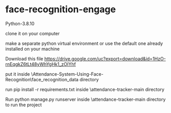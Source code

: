 # face-recognition-engage
Python-3.8.10

clone it on your computer

make a separate python virtual environment or use the default one already installed on your machine

Download this file https://drive.google.com/uc?export=download&id=1HzO-rnEqgkZ6tLt48yWhYgHk1_zOIYhf

put it inside \Attendance-System-Using-Face-Recognition\face_recognition_data directory

run pip install -r requirements.txt inside \attendance-tracker-main directory

Run python manage.py runserver inside \attendance-tracker-main directory to run the project
